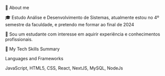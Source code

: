 👱  About me

🎓 Estudo Análise e Desenvolvimento de Sistemas, atualmente estou no 4º semestre da faculdade, e pretendo me formar ao final de 2024

🌱 Sou um estudante com interesse em aquirir experiência e conhecimentos profissionais.

🚀  My Tech Skills Summary

Languages and Frameworks

JavaScript, HTML5, CSS, React, NextJS, MySQL, NodeJs
